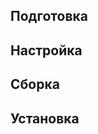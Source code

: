 <pkg :name="'p11-kit'" instsize showsbu2></pkg>

## Подготовка

<package-script :package="'p11-kit'" :type="'prepare'"></package-script>

## Настройка

<package-script :package="'p11-kit'" :type="'configure'"></package-script>

## Сборка

<package-script :package="'p11-kit'" :type="'build'"></package-script>

## Установка

<package-script :package="'p11-kit'" :type="'install'"></package-script>

<script>
	new Vue({ el: '#main' })
</script>
